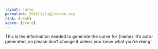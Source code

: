 ```yaml
---
layout: curve
permalink: 2016/{slug}/curve.svg
rank: {rank}
score: {score}
---
```


This is the information needed to generate the curve for {name}. It’s
auto-generated, so please don’t change it unless you know what you’re
doing!
